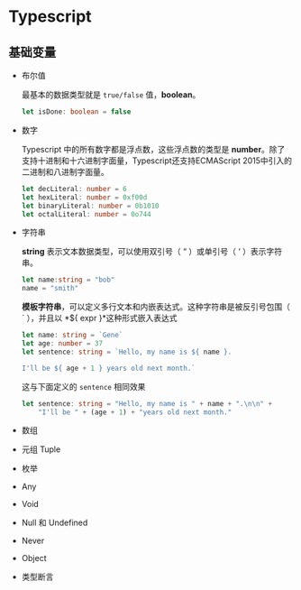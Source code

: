 # Typescript

## 基础变量

- 布尔值

  最基本的数据类型就是 `true/false` 值，**boolean**。

  ```typescript
  let isDone: boolean = false
  ```

- 数字

  Typescript 中的所有数字都是浮点数，这些浮点数的类型是 **number**。除了支持十进制和十六进制字面量，Typescript还支持ECMAScript 2015中引入的二进制和八进制字面量。

  ```typescript
  let decLiteral: number = 6
  let hexLiteral: number = 0xf00d
  let binaryLiteral: number = 0b1010
  let octalLiteral: number = 0o744
  ```

- 字符串

  **string** 表示文本数据类型，可以使用双引号（ “ ）或单引号（ ‘ ）表示字符串。

  ```typescript
  let name:string = "bob"
  name = "smith"
  ```

  **模板字符串**，可以定义多行文本和内嵌表达式。这种字符串是被反引号包围（ ` ），并且以 *${ expr }*这种形式嵌入表达式

  ```typescript
  let name: string = `Gene`
  let age: number = 37
  let sentence: string = `Hello, my name is ${ name }.
  
  I'll be ${ age + 1 } years old next month.`
  ```

  这与下面定义的 `sentence` 相同效果

  ```typescript
  let sentence: string = "Hello, my name is " + name + ".\n\n" +
      "I'll be " + (age + 1) + "years old next month."
  ```

- 数组

  

- 元组 Tuple

- 枚举

- Any

- Void

- Null 和 Undefined

- Never

- Object

- 类型断言

